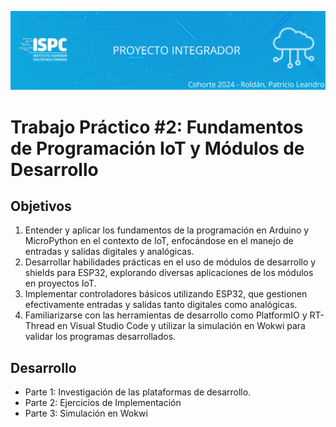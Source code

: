 ![Banner](/.rsc/img/banner.png)

# Trabajo Práctico #2: Fundamentos de Programación IoT y Módulos de Desarrollo

## Objetivos
1. Entender y aplicar los fundamentos de la programación en Arduino y MicroPython en el contexto de IoT, enfocándose en el manejo de entradas y salidas digitales y analógicas.
2. Desarrollar habilidades prácticas en el uso de módulos de desarrollo y shields para ESP32, explorando diversas aplicaciones de los módulos en proyectos IoT.
3. Implementar controladores básicos utilizando ESP32, que gestionen efectivamente entradas y salidas tanto digitales como
analógicas.
4. Familiarizarse con las herramientas de desarrollo como PlatformIO y RT-Thread en Visual Studio Code y utilizar la simulación en Wokwi para validar los programas desarrollados.

## Desarrollo
- Parte 1: Investigación de las plataformas de desarrollo.
- Parte 2: Ejercicios de Implementación
- Parte 3: Simulación en Wokwi